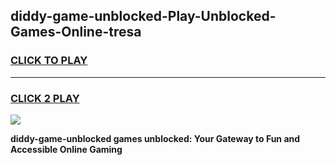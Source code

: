 
## diddy-game-unblocked-Play-Unblocked-Games-Online-tresa
<h3>
<a href="https://premium76.site?title=diddy-game-unblocked&ref=25A">CLICK TO PLAY</a></h3>
<hr>

<h3>
<a href="https://premium76.site?title=diddy-game-unblocked&ref=25A">CLICK 2 PLAY</a>
  
</h3>

<a href="https://premium76.site?title=diddy-game-unblocked&ref=25A"><img src="https://clearcache.store/games.png"></a>


**diddy-game-unblocked games unblocked: Your Gateway to Fun and Accessible Online Gaming**
